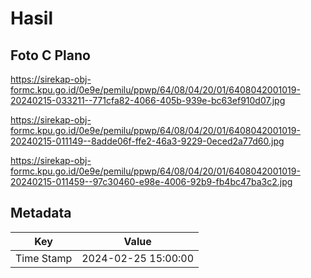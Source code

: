 # Hasil

## Foto C Plano

https://sirekap-obj-formc.kpu.go.id/0e9e/pemilu/ppwp/64/08/04/20/01/6408042001019-20240215-033211--771cfa82-4066-405b-939e-bc63ef910d07.jpg

https://sirekap-obj-formc.kpu.go.id/0e9e/pemilu/ppwp/64/08/04/20/01/6408042001019-20240215-011149--8adde06f-ffe2-46a3-9229-0eced2a77d60.jpg

https://sirekap-obj-formc.kpu.go.id/0e9e/pemilu/ppwp/64/08/04/20/01/6408042001019-20240215-011459--97c30460-e98e-4006-92b9-fb4bc47ba3c2.jpg


## Metadata

| Key        | Value               |
| ---------- | ------------------- |
| Time Stamp | 2024-02-25 15:00:00 |



